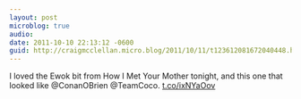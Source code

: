 ```yaml
---
layout: post
microblog: true
audio: 
date: 2011-10-10 22:13:12 -0600
guid: http://craigmcclellan.micro.blog/2011/10/11/t123612081672040448.html
---
```

I loved the Ewok bit from How I Met Your Mother tonight, and this one that looked like @ConanOBrien @TeamCoco. [t.co/ixNYaOov](http://t.co/ixNYaOov)

